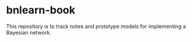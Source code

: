 # bnlearn-book

This repository is to track notes and prototype models for implementing a Bayesian network.
